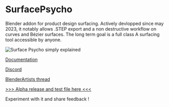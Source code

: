 # SurfacePsycho
Blender addon for product design surfacing. 
Actively devlopped since may 2023, it notably allows .STEP export and a non destructive workflow on curves and Bézier surfaces. 
The long term goal is a full class A surfacing tool accessible by anyone.

![Surface Psycho simply explained](https://github.com/RomainGuimbal/SurfacePsycho/assets/39882829/1c2f17b8-cf11-4e87-af30-346958bcf929)


[Documentation](https://github.com/RomainGuimbal/SurfacePsycho/wiki#surfacepsycho-blender-addon-documentation) 

[Discord](https://discord.gg/MJdxMBM6pm)

[BlenderArtists thread](https://blenderartists.org/t/surfacepsycho-addon-project/1487629)

[>>> Alpha release and test file here <<<](https://acideromineh.gumroad.com/l/SurfacePsycho)

Experiment with it and share feedback !

